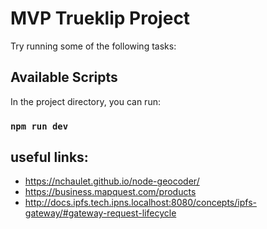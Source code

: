 # MVP Trueklip Project

Try running some of the following tasks:

## Available Scripts

In the project directory, you can run:

### `npm run dev`

## useful links:
* https://nchaulet.github.io/node-geocoder/
* https://business.mapquest.com/products
* http://docs.ipfs.tech.ipns.localhost:8080/concepts/ipfs-gateway/#gateway-request-lifecycle

